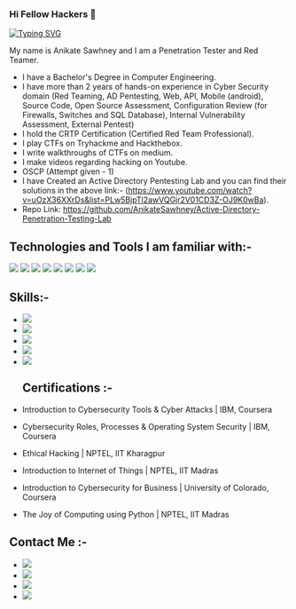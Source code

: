 ### Hi Fellow Hackers 👋

[![Typing SVG](https://readme-typing-svg.herokuapp.com/?lines=Welcome+to+my+Github+Profile)](https://git.io/typing-svg)

My name is Anikate Sawhney and I am a Penetration Tester and Red Teamer. 
* I have a Bachelor's Degree in Computer Engineering. 
* I have more than 2 years of hands-on experience in Cyber Security domain (Red Teaming, AD Pentesting, Web, API, Mobile (android), Source Code, Open Source Assessment, Configuration Review (for Firewalls, Switches and SQL Database), Internal Vulnerability Assessment, External Pentest)
* I hold the CRTP Certification (Certified Red Team Professional).
* I play CTFs on Tryhackme and Hackthebox.
* I write walkthroughs of CTFs on medium.
* I make videos regarding hacking on Youtube.
* OSCP (Attempt given - 1)
* I have Created an Active Directory Pentesting Lab and you can find their solutions in the above link:- (https://www.youtube.com/watch?v=uOzX36XXrDs&list=PLw5BjpTl2awVQGjr2V01CD3Z-OJ9K0wBa).
* Repo Link: https://github.com/AnikateSawhney/Active-Directory-Penetration-Testing-Lab

## Technologies and Tools I am familiar with:-
<image src="![Xbox](https://img.shields.io/badge/Certipy-%23107C10.svg?style=for-the-badge&logo=xbox&logoColor=white)"> <image src="https://img.shields.io/badge/Prisma-%23362D59.svg?style=for-the-badge&logo=&logoColor=white"> <image src="https://img.shields.io/badge/Rubeus-%238A4182?style=for-the-badge&logo=&logoColor=white">
<image src="https://img.shields.io/badge/Qualys-4D4D4D?style=for-the-badge&logo=&logoColor=white"> <image src="https://img.shields.io/badge/Checkmarx-0078D6?style=for-the-badge&logo=&logoColor=white"> <image src="https://img.shields.io/badge/Nessus-FCC624?style=for-the-badge&logo=&logoColor=black"> <image src="https://img.shields.io/badge/Python-3776AB?style=for-the-badge&logo=python&logoColor=black"> <image src="https://img.shields.io/badge/Powerview-557C94?style=for-the-badge&logo=&logoColor=white"> 

  ## Skills:-
* <image src="https://img.shields.io/badge/Network%20Pentesting-4D4D4D?style=for-the-badge&logo=osint%20terminal&logoColor=white%22">
* <image src="https://img.shields.io/badge/Web%20App%20Penetration%20Testing-E95420?style=for-the-badge&logoColor=white"> 
* <image src="https://img.shields.io/badge/External%20Pentesting-%2311AB00.svg?&style=for-the-badge&logoColor=white">
* <image src="https://img.shields.io/badge/Active%20Directory%20Pentesting-A81D33?style=for-the-badge&logoColor=white">
* <image src="https://img.shields.io/badge/Bash%20Scripting%2CPython-3776AB?style=for-the-badge&logoColor=black">
  
  ## Certifications :-
 * Introduction to Cybersecurity Tools & Cyber Attacks | IBM, Coursera
 * Cybersecurity Roles, Processes & Operating System Security | IBM, Coursera
 * Ethical Hacking | NPTEL, IIT Kharagpur
 * Introduction to Internet of Things | NPTEL, IIT Madras
 * Introduction to Cybersecurity for Business | University of Colorado, Coursera
 * The Joy of Computing using Python | NPTEL, IIT Madras
  
  ## Contact Me :-
 * <a href="https://www.linkedin.com/in/anikate-sawhney-a9078a16b/"><img src="https://img.shields.io/badge/LinkedIn-1DA1F2?style=for-the-badge&logo=twitter&logoColor=white"></a>
 * <a href="https://www.youtube.com/channel/UCe8huYZp8GUgd2UePmRlUoQ/"><img src="https://img.shields.io/badge/Youtube-D14836?style=for-the-badge&logo=gmail&logoColor=white"></a>
 * <a href="https://twitter.com/AnikateSawhney"><img src="https://img.shields.io/badge/Twitter-1DA1F2?style=for-the-badge&logo=twitter&logoColor=white"></a>
 * <a href="mailto:anikatesawhney549@gmail.com"><img src="https://img.shields.io/badge/GMAIL-D14836?style=for-the-badge&logo=gmail&logoColor=white"></a>
